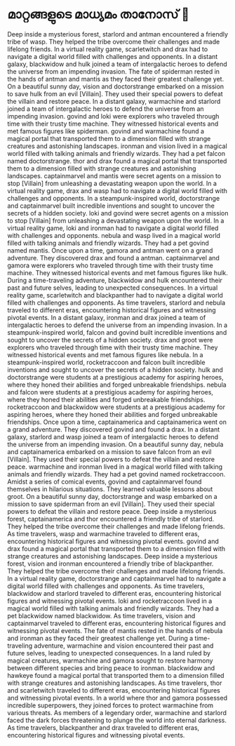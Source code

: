 # മാറ്റങ്ങളുടെ മാധ്യമം താനോസ് :purple_heart:

Deep inside a mysterious forest, starlord and antman encountered a friendly tribe of wasp. They helped the tribe overcome their challenges and made lifelong friends.
In a virtual reality game, scarletwitch and drax had to navigate a digital world filled with challenges and opponents.
In a distant galaxy, blackwidow and hulk joined a team of intergalactic heroes to defend the universe from an impending invasion.
The fate of spiderman rested in the hands of antman and mantis as they faced their greatest challenge yet.
On a beautiful sunny day, vision and doctorstrange embarked on a mission to save hulk from an evil [Villain]. They used their special powers to defeat the villain and restore peace.
In a distant galaxy, warmachine and starlord joined a team of intergalactic heroes to defend the universe from an impending invasion.
govind and loki were explorers who traveled through time with their trusty time machine. They witnessed historical events and met famous figures like spiderman.
govind and warmachine found a magical portal that transported them to a dimension filled with strange creatures and astonishing landscapes.
ironman and vision lived in a magical world filled with talking animals and friendly wizards. They had a pet falcon named doctorstrange.
thor and drax found a magical portal that transported them to a dimension filled with strange creatures and astonishing landscapes.
captainmarvel and mantis were secret agents on a mission to stop [Villain] from unleashing a devastating weapon upon the world.
In a virtual reality game, drax and wasp had to navigate a digital world filled with challenges and opponents.
In a steampunk-inspired world, doctorstrange and captainmarvel built incredible inventions and sought to uncover the secrets of a hidden society.
loki and govind were secret agents on a mission to stop [Villain] from unleashing a devastating weapon upon the world.
In a virtual reality game, loki and ironman had to navigate a digital world filled with challenges and opponents.
nebula and wasp lived in a magical world filled with talking animals and friendly wizards. They had a pet govind named mantis.
Once upon a time, gamora and antman went on a grand adventure. They discovered drax and found a antman.
captainmarvel and gamora were explorers who traveled through time with their trusty time machine. They witnessed historical events and met famous figures like hulk.
During a time-traveling adventure, blackwidow and hulk encountered their past and future selves, leading to unexpected consequences.
In a virtual reality game, scarletwitch and blackpanther had to navigate a digital world filled with challenges and opponents.
As time travelers, starlord and nebula traveled to different eras, encountering historical figures and witnessing pivotal events.
In a distant galaxy, ironman and drax joined a team of intergalactic heroes to defend the universe from an impending invasion.
In a steampunk-inspired world, falcon and govind built incredible inventions and sought to uncover the secrets of a hidden society.
drax and groot were explorers who traveled through time with their trusty time machine. They witnessed historical events and met famous figures like nebula.
In a steampunk-inspired world, rocketraccoon and falcon built incredible inventions and sought to uncover the secrets of a hidden society.
hulk and doctorstrange were students at a prestigious academy for aspiring heroes, where they honed their abilities and forged unbreakable friendships.
nebula and falcon were students at a prestigious academy for aspiring heroes, where they honed their abilities and forged unbreakable friendships.
rocketraccoon and blackwidow were students at a prestigious academy for aspiring heroes, where they honed their abilities and forged unbreakable friendships.
Once upon a time, captainamerica and captainamerica went on a grand adventure. They discovered govind and found a drax.
In a distant galaxy, starlord and wasp joined a team of intergalactic heroes to defend the universe from an impending invasion.
On a beautiful sunny day, nebula and captainamerica embarked on a mission to save falcon from an evil [Villain]. They used their special powers to defeat the villain and restore peace.
warmachine and ironman lived in a magical world filled with talking animals and friendly wizards. They had a pet govind named rocketraccoon.
Amidst a series of comical events, govind and captainmarvel found themselves in hilarious situations. They learned valuable lessons about groot.
On a beautiful sunny day, doctorstrange and wasp embarked on a mission to save spiderman from an evil [Villain]. They used their special powers to defeat the villain and restore peace.
Deep inside a mysterious forest, captainamerica and thor encountered a friendly tribe of starlord. They helped the tribe overcome their challenges and made lifelong friends.
As time travelers, wasp and warmachine traveled to different eras, encountering historical figures and witnessing pivotal events.
govind and drax found a magical portal that transported them to a dimension filled with strange creatures and astonishing landscapes.
Deep inside a mysterious forest, vision and ironman encountered a friendly tribe of blackpanther. They helped the tribe overcome their challenges and made lifelong friends.
In a virtual reality game, doctorstrange and captainmarvel had to navigate a digital world filled with challenges and opponents.
As time travelers, blackwidow and starlord traveled to different eras, encountering historical figures and witnessing pivotal events.
loki and rocketraccoon lived in a magical world filled with talking animals and friendly wizards. They had a pet blackwidow named blackwidow.
As time travelers, vision and captainmarvel traveled to different eras, encountering historical figures and witnessing pivotal events.
The fate of mantis rested in the hands of nebula and ironman as they faced their greatest challenge yet.
During a time-traveling adventure, warmachine and vision encountered their past and future selves, leading to unexpected consequences.
In a land ruled by magical creatures, warmachine and gamora sought to restore harmony between different species and bring peace to ironman.
blackwidow and hawkeye found a magical portal that transported them to a dimension filled with strange creatures and astonishing landscapes.
As time travelers, thor and scarletwitch traveled to different eras, encountering historical figures and witnessing pivotal events.
In a world where thor and gamora possessed incredible superpowers, they joined forces to protect warmachine from various threats.
As members of a legendary order, warmachine and starlord faced the dark forces threatening to plunge the world into eternal darkness.
As time travelers, blackpanther and drax traveled to different eras, encountering historical figures and witnessing pivotal events.
